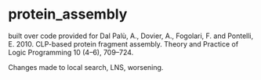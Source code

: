 # protein_assembly

built over code provided for Dal Palù, A., Dovier, A., Fogolari, F. and Pontelli, E. 2010. CLP-based protein fragment assembly. Theory and Practice of Logic Programming 10 (4–6), 709–724.

Changes made to local search, LNS, worsening.
